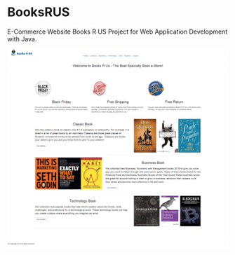 # BooksRUS
E-Commerce Website Books R US Project for Web Application Development with Java.

![image](https://github.com/leimingg/BooksRUS/blob/master/Books%20R%20Us.png)
